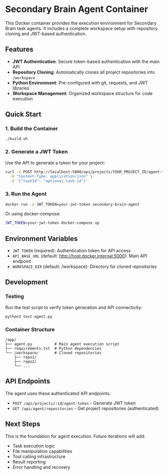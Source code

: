 # Secondary Brain Agent Container

This Docker container provides the execution environment for Secondary Brain task agents. It includes a complete workspace setup with repository cloning and JWT-based authentication.

## Features

- **JWT Authentication**: Secure token-based authentication with the main API
- **Repository Cloning**: Automatically clones all project repositories into `/workspace`
- **Python Environment**: Pre-configured with git, requests, and JWT libraries
- **Workspace Management**: Organized workspace structure for code execution

## Quick Start

### 1. Build the Container
```bash
./build.sh
```

### 2. Generate a JWT Token
Use the API to generate a token for your project:
```bash
curl -X POST http://localhost:5000/api/projects/YOUR_PROJECT_ID/agent-token \
  -H "Content-Type: application/json" \
  -d '{"taskId": "optional-task-id"}'
```

### 3. Run the Agent
```bash
docker run -e JWT_TOKEN=your-jwt-token secondary-brain-agent
```

Or using docker-compose:
```bash
JWT_TOKEN=your-jwt-token docker-compose up
```

## Environment Variables

- `JWT_TOKEN` (required): Authentication token for API access
- `API_BASE_URL` (default: http://host.docker.internal:5000): Main API endpoint
- `WORKSPACE_DIR` (default: /workspace): Directory for cloned repositories

## Development

### Testing
Run the test script to verify token generation and API connectivity:
```bash
python3 test-agent.py
```

### Container Structure
```
/app/
├── agent.py          # Main agent execution script
├── requirements.txt  # Python dependencies
└── /workspace/       # Cloned repositories
    ├── repo1/
    ├── repo2/
    └── ...
```

## API Endpoints

The agent uses these authenticated API endpoints:

- `POST /api/projects/:id/agent-token` - Generate JWT token
- `GET /api/agent/repositories` - Get project repositories (authenticated)

## Next Steps

This is the foundation for agent execution. Future iterations will add:

- Task execution logic
- File manipulation capabilities
- Tool calling infrastructure
- Result reporting
- Error handling and recovery